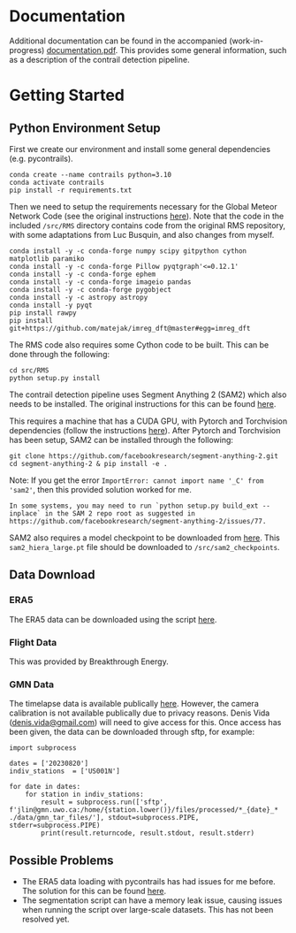 # Documentation
Additional documentation can be found in the accompanied (work-in-progress) [documentation.pdf](documentation.pdf). This provides some general information, such as a description of the contrail detection pipeline.

# Getting Started

## Python Environment Setup

First we create our environment and install some general dependencies (e.g. pycontrails).

```
conda create --name contrails python=3.10
conda activate contrails
pip install -r requirements.txt
```

Then we need to setup the requirements necessary for the Global Meteor Network Code (see the original instructions [here](https://github.com/CroatianMeteorNetwork/RMS)). Note that the code in the included `/src/RMS` directory contains code from the original RMS repository, with some adaptations from Luc Busquin, and also changes from myself.

```
conda install -y -c conda-forge numpy scipy gitpython cython matplotlib paramiko
conda install -y -c conda-forge Pillow pyqtgraph'<=0.12.1'
conda install -y -c conda-forge ephem
conda install -y -c conda-forge imageio pandas
conda install -y -c conda-forge pygobject
conda install -y -c astropy astropy
conda install -y pyqt
pip install rawpy
pip install git+https://github.com/matejak/imreg_dft@master#egg=imreg_dft
```

The RMS code also requires some Cython code to be built. This can be done through the following:
```
cd src/RMS
python setup.py install
```

The contrail detection pipeline uses Segment Anything 2 (SAM2) which also needs to be installed. The original instructions for this can be found [here](https://github.com/facebookresearch/segment-anything-2).

This requires a machine that has a CUDA GPU, with Pytorch and Torchvision dependencies (follow the instructions [here](https://pytorch.org/get-started/locally/)). After Pytorch and Torchvision has been setup, SAM2 can be installed through the following:

```
git clone https://github.com/facebookresearch/segment-anything-2.git
cd segment-anything-2 & pip install -e .
```

Note: If you get the error `ImportError: cannot import name '_C' from 'sam2'`, then this provided solution worked for me.

```
In some systems, you may need to run `python setup.py build_ext --inplace` in the SAM 2 repo root as suggested in https://github.com/facebookresearch/segment-anything-2/issues/77.
```

</details>

SAM2 also requires a model checkpoint to be downloaded from [here](https://dl.fbaipublicfiles.com/segment_anything_2/072824/sam2_hiera_large.pt). This `sam2_hiera_large.pt` file should be downloaded to `/src/sam2_checkpoints`.

## Data Download
### ERA5
The ERA5 data can be downloaded using the script [here](src/data/era5/ERA5_downloader.ipynb).

### Flight Data
This was provided by Breakthrough Energy.

### GMN Data
The timelapse data is available publically [here](https://globalmeteornetwork.org/weblog/US/). However, the camera calibration is not available publically due to privacy reasons. Denis Vida (denis.vida@gmail.com) will need to give access for this. Once access has been given, the data can be downloaded through sftp, for example:

```
import subprocess

dates = ['20230820']
indiv_stations  = ['US001N']

for date in dates:
    for station in indiv_stations:
        result = subprocess.run(['sftp', f'jlin@gmn.uwo.ca:/home/{station.lower()}/files/processed/*_{date}_* ./data/gmn_tar_files/'], stdout=subprocess.PIPE, stderr=subprocess.PIPE)
        print(result.returncode, result.stdout, result.stderr)
```

## Possible Problems

* The ERA5 data loading with pycontrails has had issues for me before. The solution for this can be found [here](https://github.com/contrailcirrus/pycontrails/issues/206).
* The segmentation script can have a memory leak issue, causing issues when running the script over large-scale datasets. This has not been resolved yet.